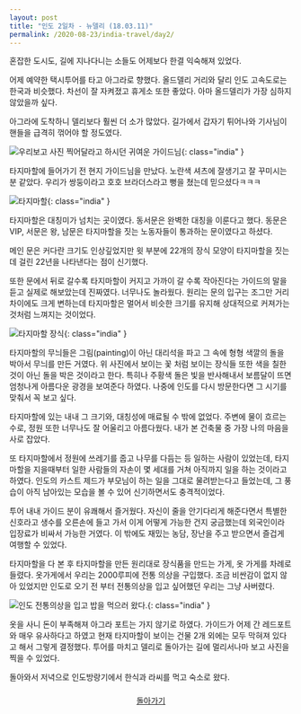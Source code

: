 ```yaml
---
layout: post
title: "인도 2일차 - 뉴델리 (18.03.11)"
permalink: /2020-08-23/india-travel/day2/
---
```

혼잡한 도시도, 길에 지나다니는 소들도 어제보다 한결 익숙해져 있었다.

어제 예약한 택시투어를 타고 아그라로 향했다. 올드델리 거리와 달리 인도 고속도로는 한국과 비슷했다. 차선이 잘 자켜졌고 휴게소 또한 좋았다. 아마 올드델리가 가장 심하지 않았을까 싶다.

아그라에 도착하니 델리보다 훨씬 더 소가 많았다. 길가에서 갑자기 튀어나와 기사님이 핸들을 급격히 꺾어야 할 정도였다.

![우리보고 사진 찍어달라고 하시던 귀여운 가이드님](https://www.notion.so/image/https%3A%2F%2Fs3-us-west-2.amazonaws.com%2Fsecure.notion-static.com%2Feac58fd2-d094-4a7b-891a-17f1068b858c%2FP20180311_143952335_435E0C2C-7E21-40E6-AF9D-BEBE35E145D4.jpg?table=block&id=f650821a-5ccf-4ff2-829f-d813f47eb8f5&width=770&userId=&cache=v2){: class="india" }

타지마할에 들어가기 전 현지 가이드님을 만났다. 노란색 셔츠에 잘생기고 잘 꾸미시는 분 같았다. 우리가 쌍둥이라고 호호 브라더스라고 뻥을 쳤는데 믿으셨다ㅋㅋㅋ

![타지마할](https://www.notion.so/image/https%3A%2F%2Fs3-us-west-2.amazonaws.com%2Fsecure.notion-static.com%2F8a2cba81-4818-4544-8f80-d8c05588ccde%2FKakaoTalk_20200822_234019939.jpg?table=block&id=cc8cd3c4-8a0d-43f2-b112-b532efed66ce&width=1060&userId=&cache=v2){: class="india" }

타지마할은 대칭미가 넘치는 곳이였다. 동서문은 완벽한 대칭을 이룬다고 했다. 동문은 VIP, 서문은 왕, 남문은 타지마할을 짓는 노동자들이 통과하는 문이였다고 하셨다.

메인 문은 커다란 크기도 인상깊었지만 윗 부분에 22개의 장식 모양이 타지마할을 짓는데 걸린 22년을 나타낸다는 점이 신기했다.

또한 문에서 뒤로 갈수록 타지마할이 커지고 가까이 갈 수록 작아진다는 가이드의 말을 듣고 실제로 해보았는데 진짜였다. 너무나도 놀라웠다. 원리는 문의 입구는 조그만 거리 차이에도 크게 변하는데 타지마할은 멀어서 비슷한 크기를 유지해 상대적으로 커져가는 것처럼 느껴지는 것이었다.

![타지마할 장식](https://www.notion.so/image/https%3A%2F%2Fs3-us-west-2.amazonaws.com%2Fsecure.notion-static.com%2Fa48fece8-be5a-4a20-81b1-7d549afafc6c%2FP20180311_155100058_B7F25FCB-AEE5-49BF-9121-2C076A2D49CC.jpg?table=block&id=0c4b91b6-d986-4331-986a-ed7ed0309938&width=770&userId=&cache=v2){: class="india" }

타지마할의 무늬들은 그림(painting)이 아닌 대리석을 파고 그 속에 형형 색깔의 돌을 박아서 무늬를 만든 거였다. 위 사진에서 보이는 꽃 처럼 보이는 장식들 또한 색을 칠한 것이 아닌 돌을 박은 것이라고 한다. 특히나 주황색 돌은 빛을 반사해내서 보름달이 뜨면 엄청나게 아름다운 광경을 보여준다 하였다. 나중에 인도를 다시 방문한다면 그 시기를 맞춰서 꼭 보고 싶다.

타지마할에 있는 내내 그 크기와, 대칭성에 매료될 수 밖에 없었다. 주변에 물이 흐르는 수로, 정원 또한 너무나도 잘 어울리고 아름다웠다. 내가 본 건축물 중 가장 나의 마음을 사로 잡았다.

또 타지마할에서 정원에 쓰레기를 줍고 나무를 다듬는 등 일하는 사람이 있었는데, 타지마할을 지을때부터 일한 사람들의 자손이 몇 세대를 거쳐 아직까지 일을 하는 것이라고 하였다. 인도의 카스트 제드가 부모님이 하는 일을 그대로 물려받는다고 들었는데, 그 풍습이 아직 남아있는 모습을 볼 수 있어 신기하면서도 충격적이었다.

투어 내내 가이드 분이 유쾌해서 즐거웠다. 자신이 줄을 안기다리게 해준다면서 특별한 신호라고 생수를 오른손에 들고 가서 이게 어떻게 가능한 건지 궁금했는데 외국인이라 입장료가 비싸서 가능한 거였다. 이 밖에도 재밌는 농담, 장난을 주고 받으면서 즐겁게 여행할 수 있었다.

타지마할을 다 본 후 타지마할을 만든 원리대로 장식품을 만드는 가게, 옷 가게를 차례로 들렸다. 옷가게에서 우리는 2000루피에 전통 의상을 구입했다. 조금 비싼감이 없지 않아 있었지만 인도로 오기 전 부터 전통의상을 입고 싶어했던 우리는 그냥 사버렸다.

![인도 전통의상을 입고 밥을 먹으러 왔다.](https://www.notion.so/image/https%3A%2F%2Fs3-us-west-2.amazonaws.com%2Fsecure.notion-static.com%2Fe402e4db-7c8a-44ce-91f4-9c99e015b1f4%2FP20180311_181138695_5B79110A-7D2B-46F3-A371-CE2034832885.jpg?table=block&id=17cdcdd5-7042-460e-a3a5-88e1e1283d99&width=1060&userId=&cache=v2){: class="india" }

옷을 사니 돈이 부족해져 아그라 포트는 가지 않기로 하였다. 가이드가 어제 간 레드포트와 매우 유사하다고 하였고 현재 타지마할이 보이는 건물 2개 외에는 모두 막혀져 있다고 해서 그렇게 결정했다. 투어를 마치고 델리로 돌아가는 길에 멀리서나마 보고 사진을 찍을 수 있었다.

돌아와서 저녁으로 인도방랑기에서 한식과 라씨를 먹고 숙소로 왔다.

<div style="text-align: center; padding-top: .5rem;">
<a href="/life/2020-08-23/india-travel/">돌아가기</a>
</div>